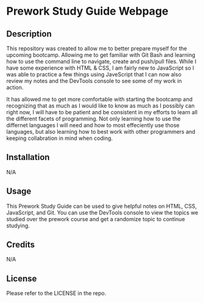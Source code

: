 # Prework Study Guide Webpage

## Description

This repository was created to allow me to better prepare myself for the upcoming bootcamp. Allowing me to get familiar with Git Bash and learning how to use the command line to navigate, create and push/pull files. While I have some experience with HTML & CSS, I am fairly new to JavaScript so I was able to practice a few things using JaveScript that I can now also review my notes and the DevTools console to see some of my work in action.

It has allowed me to get more comfortable with starting the bootcamp and recognizing that as much as I would like to know as much as I possibly can right now, I will have to be patient and be consistent in my efforts to learn all the different facets of programming. Not only learning how to use the differnet languages I will need and how to most effeciently use those languages, but also learning how to best work with other programmers and keeping collabration in mind when coding.

## Installation

N/A

## Usage

This Prework Study Guide can be used to give helpful notes on HTML, CSS, JavaScript, and Git. You can use the DevTools console to view the topics we studied over the prework course and get a randomize topic to continue studying. 


## Credits

N/A

## License

Please refer to the LICENSE in the repo.
